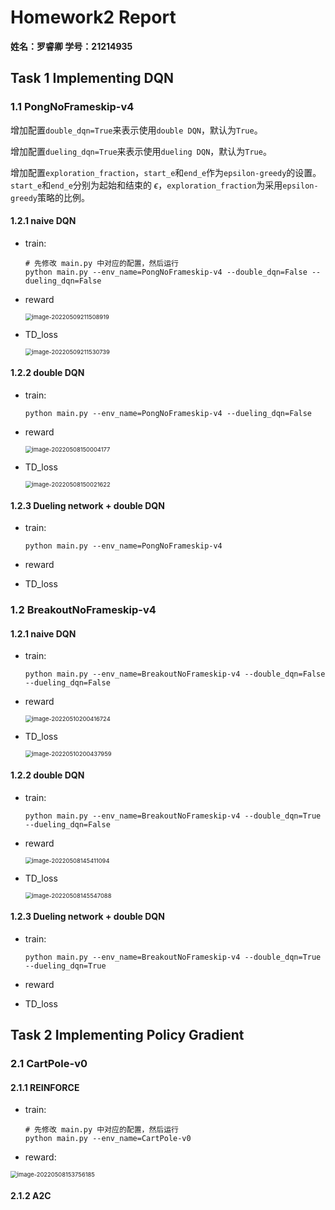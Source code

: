 # Homework2 Report

**姓名：罗睿卿		学号：21214935**

## Task 1 Implementing DQN

### 1.1 PongNoFrameskip-v4

增加配置`double_dqn=True`来表示使用`double DQN`，默认为`True`。

增加配置`dueling_dqn=True`来表示使用`dueling DQN`，默认为`True`。

增加配置`exploration_fraction`，`start_e`和`end_e`作为`epsilon-greedy`的设置。`start_e`和`end_e`分别为起始和结束的 $\epsilon$，`exploration_fraction`为采用`epsilon-greedy`策略的比例。

#### 1.2.1 naive DQN

- train:

  ```shell
  # 先修改 main.py 中对应的配置，然后运行
  python main.py --env_name=PongNoFrameskip-v4 --double_dqn=False --dueling_dqn=False
  ```

- reward

  <img src="/Users/luoruiqing/Library/Application Support/typora-user-images/image-20220509211508919.png" alt="image-20220509211508919" style="zoom:67%;" />

- TD_loss

  <img src="/Users/luoruiqing/Library/Application Support/typora-user-images/image-20220509211530739.png" alt="image-20220509211530739" style="zoom:67%;" />

#### 1.2.2 double DQN

- train:

  ```shell
  python main.py --env_name=PongNoFrameskip-v4 --dueling_dqn=False
  ```

- reward

  <img src="/Users/luoruiqing/Library/Application Support/typora-user-images/image-20220508150004177.png" alt="image-20220508150004177" style="zoom:67%;" />

- TD_loss

  <img src="/Users/luoruiqing/Library/Application Support/typora-user-images/image-20220508150021622.png" alt="image-20220508150021622" style="zoom:67%;" />

#### 1.2.3 Dueling network + double DQN

- train:

  ```shell
  python main.py --env_name=PongNoFrameskip-v4
  ```

- reward
- TD_loss

### 1.2 BreakoutNoFrameskip-v4

#### 1.2.1 naive DQN

- train:

  ```shell
  python main.py --env_name=BreakoutNoFrameskip-v4 --double_dqn=False --dueling_dqn=False
  ```

- reward

  <img src="/Users/luoruiqing/Library/Application Support/typora-user-images/image-20220510200416724.png" alt="image-20220510200416724" style="zoom:67%;" />


- TD_loss

  <img src="/Users/luoruiqing/Library/Application Support/typora-user-images/image-20220510200437959.png" alt="image-20220510200437959" style="zoom:67%;" />

#### 1.2.2 double DQN

- train:

  ```shell
  python main.py --env_name=BreakoutNoFrameskip-v4 --double_dqn=True --dueling_dqn=False

- reward

  <img src="/Users/luoruiqing/Library/Application Support/typora-user-images/image-20220508145411094.png" alt="image-20220508145411094" style="zoom:67%;" />

- TD_loss

  <img src="/Users/luoruiqing/Library/Application Support/typora-user-images/image-20220508145547088.png" alt="image-20220508145547088" style="zoom:67%;" />

#### 1.2.3 Dueling network + double DQN

- train:

  ```shell
  python main.py --env_name=BreakoutNoFrameskip-v4 --double_dqn=True --dueling_dqn=True

- reward

- TD_loss

## Task 2 Implementing Policy Gradient

### 2.1 CartPole-v0

#### 2.1.1 REINFORCE

- train:

  ```shell
  # 先修改 main.py 中对应的配置，然后运行
  python main.py --env_name=CartPole-v0
  ```

- reward:

<img src="/Users/luoruiqing/Library/Application Support/typora-user-images/image-20220508153756185.png" alt="image-20220508153756185" style="zoom:67%;" />

#### 2.1.2 A2C







